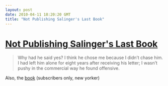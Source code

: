 ```yaml
---
layout: post
date: 2010-04-11 18:20:20 GMT
title: "Not Publishing Salinger's Last Book"
---
```

# [Not Publishing Salinger's Last Book](http://nymag.com/arts/books/features/65210/)

> Why had he said yes? I think he chose me because I didn’t chase him. I had left him alone for eight years after receiving his letter; I wasn’t pushy in the commercial way he found offensive.

Also, the [book](http://www.newyorker.com/archive/1965/06/19/1965_06_19_032_TNY_CARDS_000276654) (subscribers only, new yorker)
